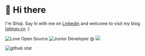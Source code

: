 # 👋 Hi there

I'm Shiqi. Say hi with me on [Linkedin](https://www.linkedin.com/in/lolimay/) and welcome to visit my blog [lolimay.cn](https://lolimay.cn) :)

![Love Open Source](http://img.shields.io/badge/Open%20Source-%E2%9D%A4-green)
![Junior Developer @](https://img.shields.io/badge/Junior%20Developer%20@-Rocket.Chat-red)
![](https://komarev.com/ghpvc/?username=lolimay&color=green)

<img src="https://github-readme-stats.vercel.app/api?username=lolimay&show_icons=true&hide_title=true" alt="github stat" />
